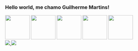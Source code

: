 ### Hello world, me chamo Guilherme Martins!


  <div>
    <img height = "80rem" loading = "lazy" src="https://cdn.jsdelivr.net/gh/devicons/devicon@latest/icons/html5/html5-original.svg" />
    <img height = "80rem" loading = "lazy" src="https://cdn.jsdelivr.net/gh/devicons/devicon@latest/icons/css3/css3-original.svg" />
    <img height = "80rem" loading = "lazy" src="https://cdn.jsdelivr.net/gh/devicons/devicon@latest/icons/javascript/javascript-original.svg" />
    <img height = "80rem" loading = "lazy" src="https://cdn.jsdelivr.net/gh/devicons/devicon@latest/icons/python/python-original.svg" />
    <img height = "80rem" loading = "lazy" src="https://cdn.jsdelivr.net/gh/devicons/devicon@latest/icons/mysql/mysql-original-wordmark.svg" />
  </div>


  <div>
    <a href = "https://www.linkedin.com/in/guilherme-martins-dev/" target = "_blank">
      <img src="https://img.shields.io/badge/LinkedIn-0077B5?style=for-the-badge&logo=linkedin&logoColor=white" />
    </a>
    <a href = "https://wa.me/5581983141698" target="_blank">
      <img src="https://img.shields.io/badge/WhatsApp-25D366?style=for-the-badge&logo=whatsapp&logoColor=white" />
    </a>
  </div>
